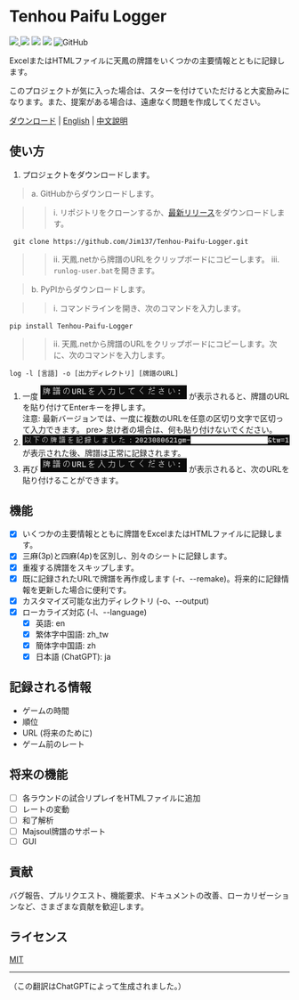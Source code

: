 # Tenhou Paifu Logger

[<img src="https://img.shields.io/pypi/v/Tenhou-Paifu-Logger?style=plastic"> <img src="https://img.shields.io/pypi/wheel/Tenhou-Paifu-Logger?style=plastic">](https://pypi.org/project/Tenhou-Paifu-Logger/) [<img src="https://img.shields.io/github/stars/Jim137/Tenhou-Paifu-Logger?style=plastic">](https://github.com/Jim137/Tenhou-Paifu-Logger/) [<img src="https://img.shields.io/github/downloads/Jim137/Tenhou-Paifu-Logger/total?style=plastic">](https://github.com/Jim137/Tenhou-Paifu-Logger/releases) ![GitHub](https://img.shields.io/github/license/Jim137/Tenhou-Paifu-Logger?style=plastic)

ExcelまたはHTMLファイルに天鳳の牌譜をいくつかの主要情報とともに記録します。

このプロジェクトが気に入った場合は、スターを付けていただけると大変励みになります。また、提案がある場合は、遠慮なく問題を作成してください。

[ダウンロード](https://github.com/Jim137/Tenhou-Paifu-Logger/releases/latest) | [English](https://github.com/Jim137/Tenhou-Paifu-Logger/blob/master/README.md) | [中文說明](https://github.com/Jim137/Tenhou-Paifu-Logger/blob/master/READMEs/README_zh.md)

## 使い方

1. プロジェクトをダウンロードします。

  >a. GitHubからダウンロードします。

  >>i. リポジトリをクローンするか、[最新リリース](https://github.com/Jim137/Tenhou-Paifu-Logger/releases/latest)をダウンロードします。

     git clone https://github.com/Jim137/Tenhou-Paifu-Logger.git

  >>ii. 天鳳.netから牌譜のURLをクリップボードにコピーします。
  >>iii. `runlog-user.bat`を開きます。
    
  >b. PyPIからダウンロードします。

  >>i. コマンドラインを開き、次のコマンドを入力します。

    pip install Tenhou-Paifu-Logger

  >>ii. 天鳳.netから牌譜のURLをクリップボードにコピーします。次に、次のコマンドを入力します。

    log -l [言語] -o [出力ディレクトリ] [牌譜のURL]

1. 一度 ![Enter URLs](image/README_ja/enter_url.png) が表示されると、牌譜のURLを貼り付けてEnterキーを押します。\
注意: 最新バージョンでは、一度に複数のURLを任意の区切り文字で区切って入力できます。 pre> 怠け者の場合は、何も貼り付けないでください。
1. ![Recorded](image/README_ja/recorded.png) が表示された後、牌譜は正常に記録されます。
2. 再び ![Enter URLs](image/README_ja/enter_url.png) が表示されると、次のURLを貼り付けることができます。

## 機能
* [x] いくつかの主要情報とともに牌譜をExcelまたはHTMLファイルに記録します。
* [x] 三麻(3p)と四麻(4p)を区別し、別々のシートに記録します。
* [x] 重複する牌譜をスキップします。
* [x] 既に記録されたURLで牌譜を再作成します (-r、--remake)。将来的に記録情報を更新した場合に便利です。
* [x] カスタマイズ可能な出力ディレクトリ (-o、--output)
* [x] ローカライズ対応 (-l、--language)
  * [x] 英語: en
  * [x] 繁体字中国語: zh_tw
  * [x] 簡体字中国語: zh
  * [x] 日本語 (ChatGPT): ja

## 記録される情報

* ゲームの時間
* 順位
* URL (将来のために)
* ゲーム前のレート

## 将来の機能

* [ ] 各ラウンドの試合リプレイをHTMLファイルに追加
* [ ] レートの変動
* [ ] 和了解析
* [ ] Majsoul牌譜のサポート
* [ ] GUI

## 貢献
バグ報告、プルリクエスト、機能要求、ドキュメントの改善、ローカリゼーションなど、さまざまな貢献を歓迎します。

## ライセンス

[MIT](LICENSE)

---

（この翻訳はChatGPTによって生成されました。）
